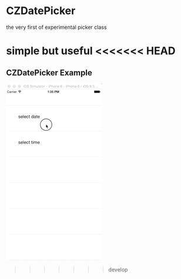 # CZDatePicker

the very first of experimental picker class

simple but useful
<<<<<<< HEAD
=======


## CZDatePicker Example

![CZDatePicker](https://github.com/CharlieZi/CZDatePicker/blob/develop/CZDatePicker.gif?raw=true)
>>>>>>> develop
